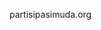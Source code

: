 
partisipasimuda.org

<!-- Google tag (gtag.js) -->
<script async src="https://www.googletagmanager.com/gtag/js?id=G-EB8N7TYVLF"></script>
<script>
  window.dataLayer = window.dataLayer || [];
  function gtag(){dataLayer.push(arguments);}
  gtag('js', new Date());

  gtag('config', 'G-EB8N7TYVLF');
</script>


